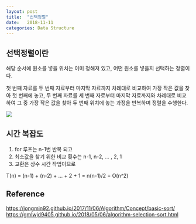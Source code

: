 ```yaml
---
layout: post
title:  "선택정렬"
date:   2018-11-11
categories: Data Structure
---
```


## 선택정렬이란

해당 순서에 원소를 넣을 위치는 이미 정해져 있고, 어떤 원소를 넣을지 선택하는 정렬이다.

첫 번째 자료를 두 번째 자료부터 마지막 자료까지 차례대로 비교하여 가장 작은 값을 찾아 첫 번째에 놓고, 두 번째 자료를 세 번째 자료부터 마지막 자료까지와 차례대로 비교하여 그 중 가장 작은 값을 찾아 두 번째 위치에 놓는 과정을 반복하며 정렬을 수행한다.

![](/image/selectionSort01.png)

## 시간 복잡도

1. for 루프는 n-1번 반복 되고
2. 최소값을 찾기 위한 비교 횟수는 n-1, n-2, ... , 2, 1
3. 교환은 상수 시간 작업이므로

T(n) = (n-1) + (n-2) + ... + 2 + 1 = n(n-1)/2 = O(n^2)

## Reference

<https://jongmin92.github.io/2017/11/06/Algorithm/Concept/basic-sort/>
<https://gmlwjd9405.github.io/2018/05/06/algorithm-selection-sort.html>